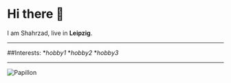# Hi there 👋

I am Shahrzad, live in **Leipzig**.

---
##Interests:
**hobby1*
**hobby2*
**hobby3*

   ---

![Papillon](https://fastly.picsum.photos/id/663/200/300.jpg?hmac=OYPBwsRmaygvAiTN0M4ZNNWBZqgbTGuH2aXkJ4FLX_M)

